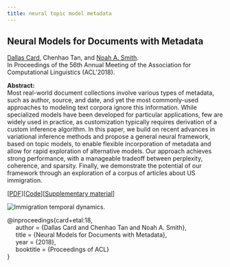 ```yaml
---
title: neural topic model metadata
---
```


## Neural Models for Documents with Metadata

[Dallas Card][dallas_card], Chenhao Tan, and [Noah A. Smith][noah_smith].      
In Proceedings of the 56th Annual Meeting of the Association for Computational Linguistics (ACL'2018).


**Abstract:**    
Most real-world document collections involve various types of metadata, such as author, source, and date, and yet the most commonly-used approaches to modeling text corpora ignore this information. While specialized models have been developed for particular applications, few are widely used in practice, as customization typically requires derivation of a custom inference algorithm. In this paper, we build on recent advances in variational inference methods and propose a general neural framework, based on topic models, to enable flexible incorporation of metadata and allow for rapid exploration of alternative models. Our approach achieves strong performance, with a manageable tradeoff between perplexity, coherence, and sparsity. Finally, we demonstrate the potential of our framework through an exploration of a corpus of articles about US immigration.

[[PDF][paper_link]][[Code][code_link]][[Supplementary material][supplement_link]]

![Immigration temporal dynamics.](https://chenhaot.com/pubs/neuraltm/example.png)

@inproceedings{card+etal:18,   
&nbsp;&nbsp;&nbsp;&nbsp;
author = {Dallas Card and Chenhao Tan and Noah A. Smith},   
&nbsp;&nbsp;&nbsp;&nbsp;
title = {Neural Models for Documents with Metadata},   
&nbsp;&nbsp;&nbsp;&nbsp;
year = {2018},   
&nbsp;&nbsp;&nbsp;&nbsp;
booktitle = {Proceedings of ACL}   
}


[paper_link]: /pubs/neuraltm/neural_metadata.pdf
[supplement_link]: /pubs/neuraltm/supplementary.pdf
[code_link]: https://github.com/dallascard/scholar
[supplementary_link]: /pubs/idea_relations/supplementary.pdf
[acl_readme_link]: /data/idea-relations/acl_README.txt
[nips_readme_link]: /data/idea-relations/nips_README.txt
[nips_link]: /data/idea-relations/nips_release.zip
[acl_link]: /data/idea-relations/acl_release.zip
[demo_link]: /retweetedmore
[//]: <> (links for collaborators)
[claire_cardie]: http://www.cs.cornell.edu/home/cardie/
[ed_chi]: http://www-users.cs.umn.edu/~echi/
[eunsol_choi]: http://homes.cs.washington.edu/~eunsol/home.html
[dallas_card]: http://www.cs.cmu.edu/~dcard/
[cristian_danescu_niculescu_mizil]: http://www.mpi-sws.org/~cristian/
[evgeniy_gabrilovich]: http://www.cs.technion.ac.il/~gabr/
[david_huffaker]: http://www.davehuffaker.com
[bobby_kleinberg]: http://www.cs.cornell.edu/~rdk
[jon_kleinberg]: http://www.cs.cornell.edu/home/kleinber
[gueorgi_kossinets]: https://sites.google.com/site/gkossinets/
[lillian_lee]: http://www.cs.cornell.edu/home/llee
[tao_lei]: http://people.csail.mit.edu/taolei/
[ping_li]: http://www.stat.cornell.edu/~li/
[bin_lu]: http://sites.google.com/site/lubin2010/
[michael_macy]: http://www.soc.cornell.edu/faculty/macy.html
[bo_pang]: https://sites.google.com/site/bopang42/
[noah_smith]: http://homes.cs.washington.edu/~nasmith/
[daniel_romero]: http://www.dromero.org/
[alex_smola]: alex.smola.org
[jimeng_sun]: http://www.sunlab.org/
[jie_tang]: http://keg.cs.tsinghua.edu.cn/persons/johan_ugander
[johan_ugander]: http://people.cam.cornell.edu/~jugander/
[fei_wang]: http://sites.google.com/site/feiwang03/
[shaomei_wu]: http://www.cs.cornell.edu/~sw475/
[ming_zhou]: http://research.microsoft.com/en-us/people/mingzhou
[gs_profile]:http://scholar.google.com/citations?user=KGMaP18AAAAJ&hl=en
[nyt_link]: http://www.nytimes.com/2014/07/03/upshot/a-25-question-twitter-quiz-to-predict-retweets.html
[physics_arxiv_link]: https://medium.com/the-physics-arxiv-blog/1cfbe4f0f2e5
[washingtonpost_link]: http://www.washingtonpost.com/news/the-intersect/wp/2014/05/14/this-is-the-perfect-tweet-according-to-science/
[slashdot_link]: http://tech.slashdot.org/story/14/05/15/144236/data-mining-reveals-how-wording-influences-tweet-propagation
[engadget_link]: http://www.engadget.com/2014/05/15/cornell-google-researchers-identify-the-perfect-tweet/
[brandwatch_link]: http://www.brandwatch.com/2014/06/6-scientific-tips-improve-retweets/
[greekgeek_link]: http://greekgeek.mythphile.com/2014/05/scientific-study-discovers-what-gets-retweeted-more-often/
[dailytechwhip_link]: http://dailytechwhip.com/crafting-the-perfect-tweet-is-one-third-talent-two-thirds-science/
[techurls_link]: http://www.techurls.com/news/192825
[smobile_link]: http://www.smobie.com/en-gb/story/1231277/Crafting_the_perfect_tweet_is_one_third_talent_two_thirds_science
[dailydot_link]: http://www.dailydot.com/technology/twitter-data-minder-big-data-perfect-tweet/
[associationsnow_link]: http://associationsnow.com/2014/07/social-media-roundup-get-twitter-retweets/
[workattheyard_link]: http://workattheyard.com/25-question-twitter-quiz-predict-retweets/
[gapundit_link]: http://gapundit.com/2014/07/02/quiz-can-you-tell-what-makes-a-good-tweet-nytimes-com/
[smallbusiness_link]: https://smallbusiness.yahoo.com/advisor/6-scientific-tips-more-retweets-005612135.html
[newsana_link]: https://www.newsana.com/social-media/story/interactive-2014-07-01-upshot-twitter-quiz
[nuzzel_link]: http://nuzzel.com/story/07012014/nytimes/quiz_can_you_tell_what_makes_a_good_tweet
[jamesswalker_link]: http://jamesswalker.com/2014/05/16/doing-social-content-training-use-this-perfect-tweet-tool/
[columusceo_link]: http://www.columbusceo.com/content/stories/apexchange/2014/07/02/why-computers-wont-replace-you-just-yet.html (duplicates of nytimes articles)
